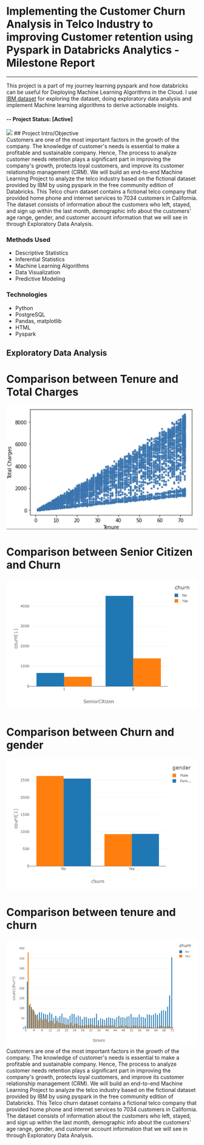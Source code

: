 # Implementing the Customer Churn Analysis in Telco Industry to improving Customer retention using Pyspark in Databricks Analytics - Milestone Report
***
This project is a part of my journey learning pyspark and how databricks can be useful for Deploying Machine Learning Algorithms in the Cloud. I use [IBM dataset](https://community.ibm.com/community/user/businessanalytics/blogs/steven-macko/2019/07/11/telco-customer-churn-1113) for exploring the dataset, doing exploratory data analysis and implement Machine learning algorithms to derive actionable insights.

#### -- Project Status: [Active]
<img src="https://static1.squarespace.com/static/5144a1bde4b033f38036b7b9/t/56ab72ebbe7b96fafe9303f5/1454076676264/"/>
## Project Intro/Objective</br>
Customers are one of the most important factors in the growth of the company. The knowledge of customer's needs is essential to make a profitable and sustainable company. Hence, The process to analyze customer needs retention plays a significant part in improving the company's growth, protects loyal customers, and improve its customer relationship management (CRM). We will build an end-to-end Machine Learning Project to analyze the telco industry based on the fictional dataset provided by IBM by using pyspark in the free community edition of Databricks. This Telco churn dataset contains a fictional telco company that provided home phone and internet services to 7034 customers in California. The dataset consists of information about the customers who left, stayed, and sign up within the last month, demographic info about the customers' age range, gender, and customer account information that we will see in through Exploratory Data Analysis.

### Methods Used
* Descriptive Statistics
* Inferential Statistics
* Machine Learning Algorithms 
* Data Visualization
* Predictive Modeling

### Technologies
* Python
* PostgreSQL
* Pandas, matplotlib
* HTML
* Pyspark


## Exploratory Data Analysis 
# Comparison between Tenure and Total Charges
![Comparison between Tenure and Total Charges](https://github.com/naiborhujosua/Telco_Churn_Analysis/blob/main/output0.jpeg)
# Comparison between Senior Citizen and Churn
![Comparison between Senior Citizen and Churn](https://github.com/naiborhujosua/Telco_Churn_Analysis/blob/main/output1.png)
# Comparison between Churn and gender 
![Comparison between Churn and gender ](https://github.com/naiborhujosua/Telco_Churn_Analysis/blob/main/output2.png)

# Comparison between tenure and churn
![Comparison between tenure and churn](https://github.com/naiborhujosua/Telco_Churn_Analysis/blob/main/output3.png)<br>
Customers are one of the most important factors in the growth of the company. The knowledge of customer's needs is essential to make a profitable and sustainable company. Hence, The process to analyze customer needs retention plays a significant part in improving the company's growth, protects loyal customers, and improve its customer relationship management (CRM). We will build an end-to-end Machine Learning Project to analyze the telco industry based on the fictional dataset provided by IBM by using pyspark in the free community edition of Databricks. This Telco churn dataset contains a fictional telco company that provided home phone and internet services to 7034 customers in California. The dataset consists of information about the customers who left, stayed, and sign up within the last month, demographic info about the customers' age range, gender, and customer account information that we will see in through Exploratory Data Analysis.
